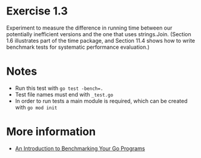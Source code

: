 # Exercise 1.3

Experiment to measure the difference in running time between our 
potentially inefficient versions and the one that uses strings.Join. 
(Section 1.6 illustrates part of the time package, and Section 11.4 shows
how to write benchmark tests for systematic performance evaluation.)

# Notes

* Run this test with `go test -bench=.`
* Test file names must end with `_test.go`
* In order to run tests a main module is required, which can be created
  with `go mod init`

# More information

* [An Introduction to Benchmarking Your Go Programs](https://tutorialedge.net/golang/benchmarking-your-go-programs/)
